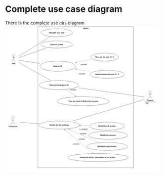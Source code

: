 # Complete use case diagram

There is the complete use cas diagram   
![Complete use case diagram](../images/Model1__UseCaseDiagramComplet_4.png "complete use case diagram")  
